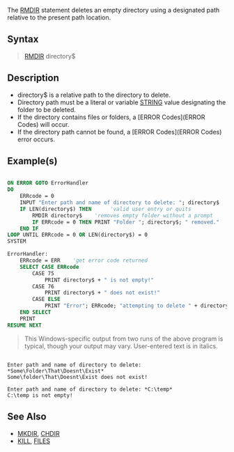The [RMDIR](RMDIR) statement deletes an empty directory using a designated path relative to the present path location.

## Syntax

> [RMDIR](RMDIR) directory$

## Description

* directory$ is a relative path to the directory to delete.
* Directory path must be a literal or variable [STRING](STRING) value designating the folder to be deleted.
* If the directory contains files or folders, a [ERROR Codes](ERROR Codes) will occur.
* If the directory path cannot be found, a [ERROR Codes](ERROR Codes) error occurs.

## Example(s)

```vb

ON ERROR GOTO ErrorHandler
DO
    ERRcode = 0
    INPUT "Enter path and name of directory to delete: "; directory$
    IF LEN(directory$) THEN      'valid user entry or quits
        RMDIR directory$    'removes empty folder without a prompt
        IF ERRcode = 0 THEN PRINT "Folder "; directory$; " removed."
    END IF
LOOP UNTIL ERRcode = 0 OR LEN(directory$) = 0
SYSTEM

ErrorHandler:
    ERRcode = ERR    'get error code returned
    SELECT CASE ERRcode
        CASE 75
            PRINT directory$ + " is not empty!"
        CASE 76
            PRINT directory$ + " does not exist!"
        CASE ELSE
            PRINT "Error"; ERRcode; "attempting to delete " + directory$
    END SELECT
    PRINT
RESUME NEXT

```

> This Windows-specific output from two runs of the above program is typical, though your output may vary. User-entered text is in italics.

```text

Enter path and name of directory to delete: *Some\Folder\That\Doesnt\Exist*
Some\folder\That\Doesnt\Exist does not exist!

Enter path and name of directory to delete: *C:\temp*
C:\temp is not empty!

```

## See Also

* [MKDIR](MKDIR), [CHDIR](CHDIR)
* [KILL](KILL), [FILES](FILES)
